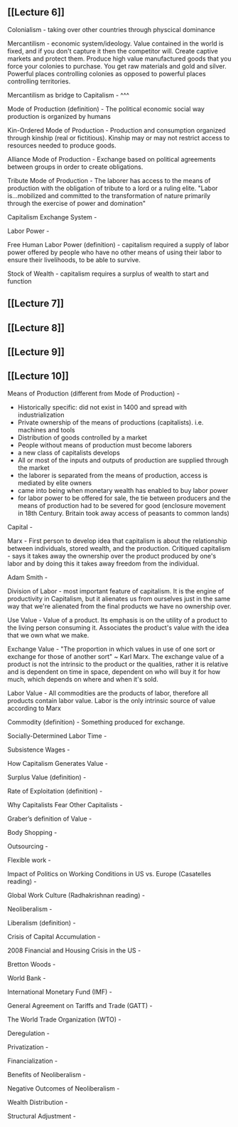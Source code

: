 ## [[Lecture 6]]
Colonialism - taking over other countries through physcical dominance

Mercantilism - economic system/ideology. Value contained in the world is fixed, and if you don't capture it then the competitor will. Create captive markets and protect them. Produce high value manufactured goods that you force your colonies to purchase. You get raw materials and gold and silver. Powerful places controlling colonies as opposed to powerful places controlling territories.

Mercantilism as bridge to Capitalism - ^^^

Mode of Production (definition) - The political economic social way production is organized by humans

Kin-Ordered Mode of Production - Production and consumption organized through kinship (real or fictitious). Kinship may or may not restrict access to resources needed to produce goods.

Alliance Mode of Production - Exchange based on political agreements between groups in order to create obligations.

Tribute Mode of Production - The laborer has access to the means of production with the obligation of tribute to a lord or a ruling elite. "Labor is...mobilized and committed to the transformation of nature primarily through the exercise of power and domination"

Capitalism Exchange System - 

Labor Power - 

Free Human Labor Power (definition) - capitalism required a supply of labor power offered by people who have no other means of using their labor to ensure their livelihoods, to be able to survive.

Stock of Wealth - capitalism requires a surplus of wealth to start and function


## [[Lecture 7]]



## [[Lecture 8]]


## [[Lecture 9]]



## [[Lecture 10]]



Means of Production (different from Mode of Production) -
+ Historically specific: did not exist in 1400 and spread with industrialization
+ Private ownership of the means of productions (capitalists). i.e. machines and tools
+ Distribution of goods controlled by a market
+ People without means of production must become laborers
+ a new class of capitalists develops
+ All or most of the inputs and outputs of production are supplied through the market
+ the laborer is separated from the means of production, access is mediated by elite owners
+ came into being when monetary wealth has enabled to buy labor power
+ for labor power to be offered for sale, the tie between producers and the means of production had to be severed for good (enclosure movement in 18th Century. Britain took away access of peasants to common lands)

Capital - 

Marx - First person to develop idea that capitalism is about the relationship between individuals, stored wealth, and the production. Critiqued capitalism - says it takes away the ownership over the product produced by one's labor and by doing this it takes away freedom from the individual. 

Adam Smith - 

Division of Labor - most important feature of capitalism. It is the engine of productivity in Capitalism, but it alienates us from ourselves just in the same way that we're alienated from the final products we have no ownership over.

Use Value - Value of a product. Its emphasis is on the utility of a product to the living person consuming it. Associates the product's value with the idea that we own what we make. 

Exchange Value - "The proportion in which values in use of one sort or exchange for those of another sort" ~ Karl Marx. The exchange value of a product is not the intrinsic to the product or the qualities, rather it is relative and is dependent on time in space, dependent on who will buy it for how much, which depends on where and when it's sold. 

Labor Value - All commodities are the products of labor, therefore all products contain labor value. Labor is the only intrinsic source of value according to Marx

Commodity (definition) - Something produced for exchange. 

Socially-Determined Labor Time -

Subsistence Wages - 

How Capitalism Generates Value - 

Surplus Value (definition) - 

Rate of Exploitation (definition) - 

Why Capitalists Fear Other Capitalists - 

Graber’s definition of Value - 

Body Shopping - 

Outsourcing - 

Flexible work -

Impact of Politics on Working Conditions in US vs. Europe (Casatelles reading) - 

Global Work Culture (Radhakrishnan reading) - 

Neoliberalism - 

Liberalism (definition) - 

Crisis of Capital Accumulation - 

2008 Financial and Housing Crisis in the US - 

Bretton Woods - 

World Bank - 

International Monetary Fund (IMF) - 

General Agreement on Tariffs and Trade (GATT) - 

The World Trade Organization (WTO) - 

Deregulation - 

Privatization - 

Financialization - 

Benefits of Neoliberalism - 

Negative Outcomes of Neoliberalism - 

Wealth Distribution - 

Structural Adjustment  -

